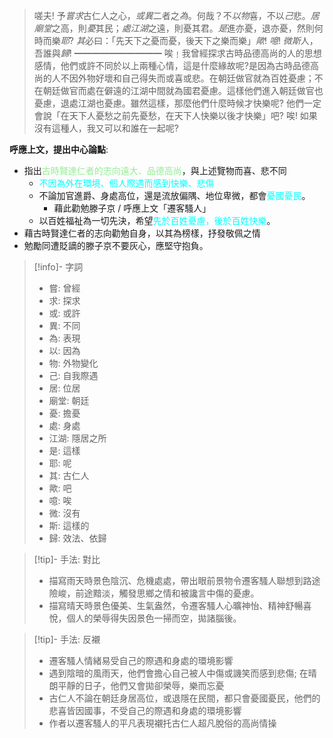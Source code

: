> 嗟夫! 予*嘗求*古仁人之心，*或異*二者之*為*。何哉？不*以物*喜，不以*己*悲。*居廟堂*之高，則*憂*其民；*處江湖*之遠，則憂其君。*是*進亦憂，退亦憂，然則何時而樂*耶*? *其*必曰：「先天下之憂而憂，後天下之樂而樂」*歟*! *噫*! *微斯*人，吾誰與*歸*!
> ━━━━━━━━━━
> 唉﹗我曾經探求古時品德高尚的人的思想感情，他們或許不同於以上兩種心情，這是什麼緣故呢?是因為古時品德高尚的人不因外物好壞和自己得失而或喜或悲。在朝廷做官就為百姓憂慮；不在朝廷做官而處在僻遠的江湖中間就為國君憂慮。這樣他們進入朝廷做官也憂慮，退處江湖也憂慮。雖然這樣，那麼他們什麼時候才快樂呢? 他們一定會說「在天下人憂愁之前先憂愁，在天下人快樂以後才快樂」吧? 唉! 如果沒有這種人，我又可以和誰在一起呢?

**呼應上文，提出中心論點**:
- 指出<span style="color: lightgreen">古時賢達仁者的志向遠大、品德高尚</span>，與上述覽物而喜、悲不同
	- <span style="color: aqua">不因為外在環境、個人際遇而感到快樂、悲傷</span>
	- 不論加官進爵、身處高位，還是流放偏隅、地位卑微，都會<span style="color: aqua">憂國憂民</span>。
		- 藉此勸勉滕子京 / 呼應上文「遷客騷人」
	- 以百姓福祉為一切先決，希望<span style="color: aqua">先於百姓憂慮，後於百姓快樂</span>。
- 藉古時賢達仁者的志向勸勉自身，以其為榜樣，抒發敬佩之情
- 勉勵同遭貶謫的滕子京不要灰心，應堅守抱負。

> [!info]- 字詞
> - 嘗: 曾經
> - 求: 探求
> - 或: 或許
> - 異: 不同
> - 為: 表現
> - 以: 因為
> - 物: 外物變化
> - 己: 自我際遇
> - 居: 位居
> - 廟堂: 朝廷
> - 憂: 擔憂
> - 處: 身處
> - 江湖: 隱居之所
> - 是: 這樣
> - 耶: 呢
> - 其: 古仁人
> - 歟: 吧
> - 噫: 唉
> - <span class="hi-orange">微: 沒有</span>
> - <span class="hi-orange">斯: 這樣的</span>
> - <span class="hi-orange">歸: 效法、依歸</span>

> [!tip]- 手法: 對比
> - 描寫雨天時景色陰沉、危機處處，帶出眼前景物令遷客騷人聯想到路途險峻，前途黯淡，觸發思鄉之情和被讒言中傷的憂慮。
> - 描寫晴天時景色優美、生氣盎然，令遷客騷人心曠神怡、精神舒暢喜悅，個人的榮辱得失因景色一掃而空，拋諸腦後。

> [!tip]- 手法: 反襯
> - 遷客騷人情緒易受自己的際遇和身處的環境影響
> - 遇到陰暗的風雨天，他們會擔心自己被人中傷或譏笑而感到悲傷; 在晴朗平靜的日子，他們又會拋卻榮辱，樂而忘憂
> - 古仁人不論在朝廷身居高位，或退隱在民間，都只會憂國憂民，他們的悲喜皆因國事，不受自己的際遇和身處的環境影響
> - 作者以遷客騷人的平凡表現襯托古仁人超凡脫俗的高尚情操

